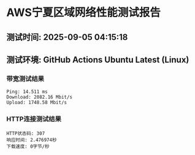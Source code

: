 # AWS宁夏区域网络性能测试报告
## 测试时间: 2025-09-05 04:15:18
## 测试环境: GitHub Actions Ubuntu Latest (Linux)

### 带宽测试结果
```
Ping: 14.511 ms
Download: 2082.16 Mbit/s
Upload: 1748.58 Mbit/s
```

### HTTP连接测试结果
```
HTTP状态码: 307
响应时间: 2.476974秒
下载速度: 0字节/秒
```

